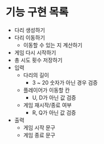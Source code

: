 # 기능 구현 목록

- 다리 생성하기
- 다리 이동하기
    - 이동할 수 있는 지 계산하기
- 게임 다시 시작하기
- 총 시도 횟수 저장하기
- 입력
    - 다리의 길이
        - 3 ~ 20 숫자가 아닌 경우 검증
    - 플레이어가 이동할 칸
        - U, D가 아닌 값 검증
    - 게임 재시작/종료 여부
        - R, Q가 아닌 값 검증
- 출력
    - 게임 시작 문구
    - 게임 종료 문구
